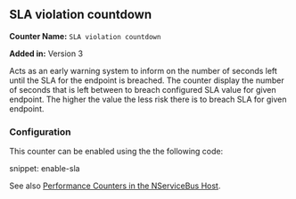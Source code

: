 ## SLA violation countdown

**Counter Name:** `SLA violation countdown`

**Added in:** Version 3

Acts as an early warning system to inform on the number of seconds left until the SLA for the endpoint is breached. The counter display the number of seconds that is left between to breach configured SLA value for given endpoint. The higher the value the less risk there is to breach SLA for given endpoint. 

### Configuration

This counter can be enabled using the the following code:

snippet: enable-sla

See also [Performance Counters in the NServiceBus Host](/nservicebus/hosting/nservicebus-host/#performance-counters).